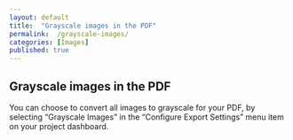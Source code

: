 ```yaml
---
layout: default
title:  "Grayscale images in the PDF"
permalink:  /grayscale-images/
categories: [Images]
published: true
---
```


<section data-type="chapter" class="hsecchapter" data-hederis-type="hsecchapter" id="grayscale-images" data-pi-attrs="id: grayscale-images" role="doc-chapter" title="Grayscale images in the PDF"><h1 data-hederis-type="hblkchaptitle" class="hblkchaptitle" id="pldCKExrt">Grayscale images in the PDF</h1>
    <p class="hblkp" data-hederis-type="hblkp" id="pclhp96B1">You can choose to convert all images to grayscale for your PDF, by selecting &#8220;Grayscale Images&#8221; in the &#8220;Configure Export Settings&#8221; menu item on your project dashboard.</p>
    </section>
    